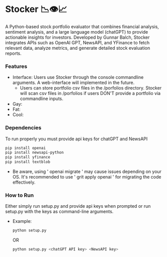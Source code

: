 # Stocker 📉👁️📈
A Python-based stock portfolio evaluator that combines financial analysis, sentiment analysis, and a large language model (chatGPT) to provide actionable insights for investors. Developed by Gunnar Balch, Stocker integrates APIs such as OpenAI GPT, NewsAPI, and YFinance to fetch relevant data, analyze metrics, and generate detailed stock evaluation reports.

### Features
- Interface: Users use Stocker through the console commandline arguments. A web-interface will implemented in the future.
    - Users can store portfolio csv files in the /porfolios directory. Stocker will scan csv files in /porfolios if users DON'T provide a portfolio via commandline inputs.
- Gay:
- Fat:
- Cool:


### Dependencies
To run properly you must provide api keys for chatGPT and NewsAPI
```bash
pip install openai
pip install newsapi-python
pip install yfinance
pip install textblob
```
- Be aware, using ' openai migrate ' may cause issues depending on your OS. 
It's recommended to use ' grit apply openai ' for migrating the code effectively.


### How to Run
Either simply run setup.py and provide api keys when prompted or run setup.py with the keys as command-line arguments.
- Example:
  ```bash
  python setup.py
  ```
  OR
  ```bash
  python setup.py <chatGPT API key> <NewsAPI key>
  ```

